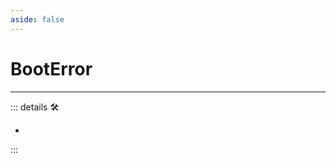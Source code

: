 ```yaml
---
aside: false
---
```

# BootError

---

<!-- =================================================== -->
<!-- =================================================== -->
<!-- =================================================== -->
<!-- =================================================== -->
<!-- =================================================== -->
::: details 🛠

-

:::
